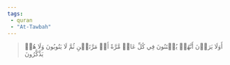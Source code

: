 ```yaml
---
tags: 
 - quran 
 - "At-Tawbah"
---
```


> أَوَلَا يَرَوۡنَ أَنَّهُمۡ يُفۡتَنُونَ فِي كُلِّ عَامٖ مَّرَّةً أَوۡ مَرَّتَيۡنِ ثُمَّ لَا يَتُوبُونَ وَلَا هُمۡ يَذَّكَّرُونَ
